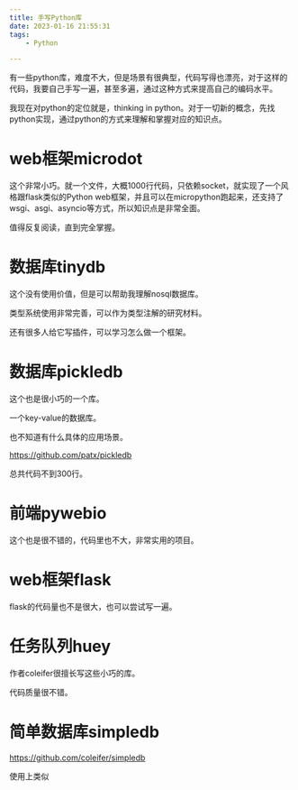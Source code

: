 ```yaml
---
title: 手写Python库
date: 2023-01-16 21:55:31
tags:
	- Python

---
```


有一些python库，难度不大，但是场景有很典型，代码写得也漂亮，对于这样的代码，我要自己手写一遍，甚至多遍，通过这种方式来提高自己的编码水平。

我现在对python的定位就是，thinking in python。对于一切新的概念，先找python实现，通过python的方式来理解和掌握对应的知识点。

# web框架microdot



这个非常小巧。就一个文件，大概1000行代码，只依赖socket，就实现了一个风格跟flask类似的Python web框架，并且可以在micropython跑起来，还支持了wsgi、asgi、asyncio等方式，所以知识点是非常全面。

值得反复阅读，直到完全掌握。

# 数据库tinydb

这个没有使用价值，但是可以帮助我理解nosql数据库。

类型系统使用非常完善，可以作为类型注解的研究材料。

还有很多人给它写插件，可以学习怎么做一个框架。

# 数据库pickledb

这个也是很小巧的一个库。

一个key-value的数据库。

也不知道有什么具体的应用场景。

https://github.com/patx/pickledb

总共代码不到300行。



# 前端pywebio

这个也是很不错的，代码里也不大，非常实用的项目。

# web框架flask

flask的代码量也不是很大，也可以尝试写一遍。

# 任务队列huey

作者coleifer很擅长写这些小巧的库。

代码质量很不错。

# 简单数据库simpledb

https://github.com/coleifer/simpledb

使用上类似